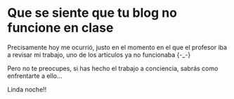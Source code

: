 # Que se siente que tu blog no funcione en clase

Precisamente hoy me ocurrió, justo en el momento en el que el profesor iba a revisar mi trabajo, uno de los artículos ya no funcionaba {-_-}


Pero no te preocupes, si has hecho el trabajo a conciencia, sabrás como enfrentarte a ello...


Linda noche!!
